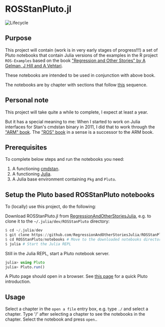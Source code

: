 # ROSStanPluto.jl

![Lifecycle](https://img.shields.io/badge/lifecycle-experimental-orange.svg)<!--
![Lifecycle](https://img.shields.io/badge/lifecycle-maturing-blue.svg)
![Lifecycle](https://img.shields.io/badge/lifecycle-stable-green.svg)
![Lifecycle](https://img.shields.io/badge/lifecycle-retired-orange.svg)
![Lifecycle](https://img.shields.io/badge/lifecycle-archived-red.svg)
![Lifecycle](https://img.shields.io/badge/lifecycle-dormant-blue.svg) -->

## Purpose

This project will contain (work is in very early stages of progress!!!) a set of Pluto notebooks that contain Julia versions of the examples in the R project `ROS-Examples` based on the book ["Regression and Other Stories" by A Gelman, J Hill and A Vehtari](https://www.cambridge.org/highereducation/books/regression-and-other-stories/DD20DD6C9057118581076E54E40C372C#overview).

These notebooks are intended to be used in conjunction with above book.

The notebooks are by chapter with sections that follow [this](https://avehtari.github.io/ROS-Examples/examples.html#Examples_by_chapters) sequence.

## Personal note

This project will take quite a while to complete, I expect at least a year.

But it has a special meaning to me: When I started to work on Julia interfaces for Stan's cmdstan binary in 2011, I did that to work through the ["ARM" book](http://www.stat.columbia.edu/~gelman/arm/). The ["ROS" book](https://www.cambridge.org/highereducation/books/regression-and-other-stories/DD20DD6C9057118581076E54E40C372C#overview) in a sense is a successor to the ARM book.

## Prerequisites

To complete below steps and run the notebooks you need:

1. A functioning [cmdstan](https://mc-stan.org/users/interfaces/cmdstan.html).
2. A functioning [Julia](https://julialang.org/downloads/).
3. A Julia base environment containing `Pkg` and `Pluto`.

## Setup the Pluto based ROSStanPluto notebooks

To (locally) use this project, do the following:

Download ROSStanPluto.jl from [RegressionAndOtherStoriesJulia](https://github.com/RegressionAndOtherStoriesJulia/), e.g. to clone it to the `~/.julia/dev/ROSStanPluto` directory:

```Julia
$ cd ~/.julia/dev
$ git clone https://github.com/RegressionAndOtherStoriesJulia/ROSStanPluto.jl ROSStanPluto
$ cd ROSStanPluto/notebooks # Move to the downloaded notebooks directory
$ julia # Start the Julia REPL
```

Still in the Julia REPL, start a Pluto notebook server.
```Julia
julia> using Pluto
julia> Pluto.run()
```

A Pluto page should open in a browser. See [this page](https://www.juliafordatascience.com/first-steps-5-pluto/) for a quick Pluto introduction.

## Usage

Select a chapter in the `open a file` entry box, e.g. type `./` and select a chapter. Type '/' after selecting a chapter to see the notebooks in the chapter. Select the notebook and press `open`..
